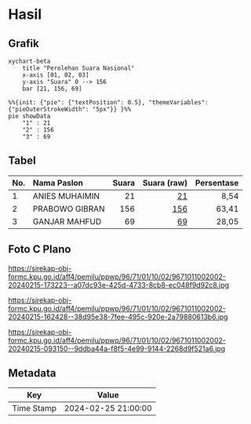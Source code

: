 # Hasil

## Grafik

```mermaid
xychart-beta
    title "Perolehan Suara Nasional"
    x-axis [01, 02, 03]
    y-axis "Suara" 0 --> 156
    bar [21, 156, 69]
```

```mermaid
%%{init: {"pie": {"textPosition": 0.5}, "themeVariables": {"pieOuterStrokeWidth": "5px"}} }%%
pie showData
    "1" : 21
    "2" : 156
    "3" : 69
```

## Tabel

| No. | Nama Paslon    | Suara | Suara (raw) | Persentase |
|:--- |:-------------- | -----:| -----------:| ----------:|
| 1   | ANIES MUHAIMIN | 21    | [21][p-1]   | 8,54       |
| 2   | PRABOWO GIBRAN | 156   | [156][p-2]  | 63,41      |
| 3   | GANJAR MAHFUD  | 69    | [69][p-3]   | 28,05      |


[p-1]: https://github.com/gigit-pemilu/pemilu-2024/blob/main/pilpres/hitung-suara/sub/96-papua-barat-daya/sub/71-kota-sorong/sub/01-sorong/sub/1002-klademak/sub/002-tps/sub/paslon-1.txt
[p-2]: https://github.com/gigit-pemilu/pemilu-2024/blob/main/pilpres/hitung-suara/sub/96-papua-barat-daya/sub/71-kota-sorong/sub/01-sorong/sub/1002-klademak/sub/002-tps/sub/paslon-2.txt
[p-3]: https://github.com/gigit-pemilu/pemilu-2024/blob/main/pilpres/hitung-suara/sub/96-papua-barat-daya/sub/71-kota-sorong/sub/01-sorong/sub/1002-klademak/sub/002-tps/sub/paslon-3.txt

## Foto C Plano

https://sirekap-obj-formc.kpu.go.id/aff4/pemilu/ppwp/96/71/01/10/02/9671011002002-20240215-173223--a07dc93e-425d-4733-8cb8-ec048f9d92c8.jpg

https://sirekap-obj-formc.kpu.go.id/aff4/pemilu/ppwp/96/71/01/10/02/9671011002002-20240215-162428--38d95e38-7fee-495c-920e-2a79880613b6.jpg

https://sirekap-obj-formc.kpu.go.id/aff4/pemilu/ppwp/96/71/01/10/02/9671011002002-20240215-093150--9ddba44a-f8f5-4e99-9144-2268d9f521a6.jpg


## Metadata

| Key        | Value               |
| ---------- | ------------------- |
| Time Stamp | 2024-02-25 21:00:00 |



